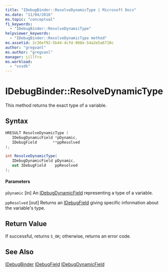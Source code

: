 ```yaml
---
title: "IDebugBinder::ResolveDynamicType | Microsoft Docs"
ms.date: "11/04/2016"
ms.topic: "conceptual"
f1_keywords:
  - "IDebugBinder::ResolveDynamicType"
helpviewer_keywords:
  - "IDebugBinder::ResolveDynamicType method"
ms.assetid: 2c36ef92-5b44-4cfd-988e-54a2e5a6710c
author: "gregvanl"
ms.author: "gregvanl"
manager: jillfra
ms.workload:
  - "vssdk"
---
```

# IDebugBinder::ResolveDynamicType
This method returns the exact type of a variable.

## Syntax

```cpp
HRESULT ResolveDynamicType (
   IDebugDynamicField *pDynamic,
   IDebugField       **ppResolved
);
```

```csharp
int ResolveDynamicType(
   IDebugDynamicField pDynamic,
   out IDebugField    ppResolved
);
```

#### Parameters
 `pDynamic`
 [in] An [IDebugDynamicField](../../../extensibility/debugger/reference/idebugdynamicfield.md) representing a type of a variable.

 `ppResolved`
 [out] Returns an [IDebugField](../../../extensibility/debugger/reference/idebugfield.md) giving specific information about the variable's type.

## Return Value
 If successful, returns `S_OK`; otherwise, returns an error code.

## See Also
 [IDebugBinder](../../../extensibility/debugger/reference/idebugbinder.md)
 [IDebugField](../../../extensibility/debugger/reference/idebugfield.md)
 [IDebugDynamicField](../../../extensibility/debugger/reference/idebugdynamicfield.md)